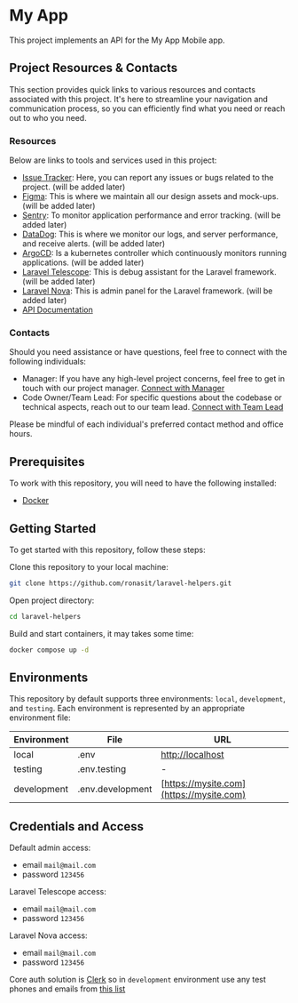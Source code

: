 # My App

This project implements an API for the My App Mobile app.

## Project Resources & Contacts

This section provides quick links to various resources and contacts associated
with this project. It's here to streamline your navigation and communication
process, so you can efficiently find what you need or reach out to who you need.

### Resources

Below are links to tools and services used in this project:
- [Issue Tracker](): Here, you can report any issues or bugs related to the project. (will be added later)
- [Figma](): This is where we maintain all our design assets and mock-ups. (will be added later)
- [Sentry](): To monitor application performance and error tracking. (will be added later)
- [DataDog](): This is where we monitor our logs, and server performance, and receive alerts. (will be added later)
- [ArgoCD](): Is a kubernetes controller which continuously monitors running applications. (will be added later)
- [Laravel Telescope](): This is debug assistant for the Laravel framework. (will be added later)
- [Laravel Nova](): This is admin panel for the Laravel framework. (will be added later)
- [API Documentation](https://mysite.com)

### Contacts

Should you need assistance or have questions, feel free to connect with the following individuals:
- Manager: If you have any high-level project concerns, feel free to get in touch with our project manager. [Connect with Manager](mailto::manager_link)
- Code Owner/Team Lead: For specific questions about the codebase or technical aspects, reach out to our team lead. [Connect with Team Lead](mailto:test@example.com)

Please be mindful of each individual's preferred contact method and office hours.

## Prerequisites

To work with this repository, you will need to have the following
installed:

- [Docker](https://www.docker.com)

## Getting Started

To get started with this repository, follow these steps:

Clone this repository to your local machine:

```sh
git clone https://github.com/ronasit/laravel-helpers.git
```

Open project directory:

```sh
cd laravel-helpers
```

Build and start containers, it may takes some time:

```sh
docker compose up -d
```

## Environments

This repository by default supports three environments: `local`, `development`,
and `testing`. Each environment is represented by an appropriate environment file:

| Environment | File | URL                                  |
| --- | --- |--------------------------------------|
| local | .env | [http://localhost](http://localhost) |
| testing | .env.testing | -                                    |
| development | .env.development | [https://mysite.com](https://mysite.com)               |

## Credentials and Access

Default admin access:
- email `mail@mail.com`
- password `123456`

Laravel Telescope access:
- email `mail@mail.com`
- password `123456`

Laravel Nova access:
- email `mail@mail.com`
- password `123456`

Core auth solution is [Clerk](https://clerk.com) so in `development` environment use any test phones and emails from [this list](https://clerk.com/docs/testing/test-emails-and-phones)
